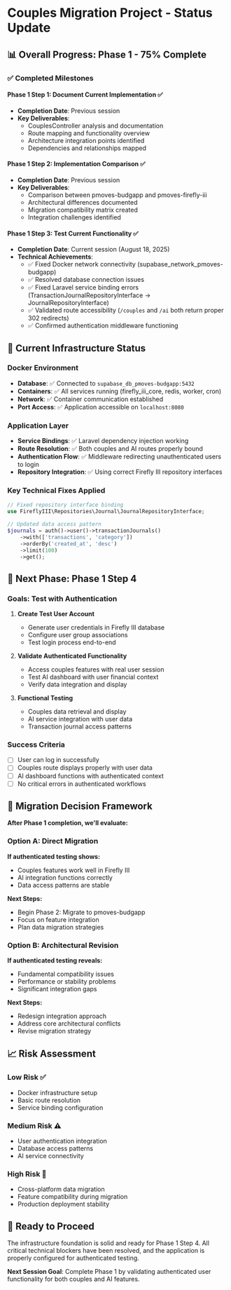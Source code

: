 # Couples Migration Project - Status Update

## 📊 Overall Progress: Phase 1 - 75% Complete

### ✅ Completed Milestones

#### Phase 1 Step 1: Document Current Implementation ✅
- **Completion Date**: Previous session
- **Key Deliverables**:
  - CouplesController analysis and documentation
  - Route mapping and functionality overview
  - Architecture integration points identified
  - Dependencies and relationships mapped

#### Phase 1 Step 2: Implementation Comparison ✅  
- **Completion Date**: Previous session
- **Key Deliverables**:
  - Comparison between pmoves-budgapp and pmoves-firefly-iii
  - Architectural differences documented
  - Migration compatibility matrix created
  - Integration challenges identified

#### Phase 1 Step 3: Test Current Functionality ✅
- **Completion Date**: Current session (August 18, 2025)
- **Technical Achievements**:
  - ✅ Fixed Docker network connectivity (supabase_network_pmoves-budgapp)
  - ✅ Resolved database connection issues
  - ✅ Fixed Laravel service binding errors (TransactionJournalRepositoryInterface → JournalRepositoryInterface)
  - ✅ Validated route accessibility (`/couples` and `/ai` both return proper 302 redirects)
  - ✅ Confirmed authentication middleware functioning

## 🎯 Current Infrastructure Status

### Docker Environment
- **Database**: ✅ Connected to `supabase_db_pmoves-budgapp:5432`
- **Containers**: ✅ All services running (firefly_iii_core, redis, worker, cron)
- **Network**: ✅ Container communication established
- **Port Access**: ✅ Application accessible on `localhost:8080`

### Application Layer
- **Service Bindings**: ✅ Laravel dependency injection working
- **Route Resolution**: ✅ Both couples and AI routes properly bound
- **Authentication Flow**: ✅ Middleware redirecting unauthenticated users to login
- **Repository Integration**: ✅ Using correct Firefly III repository interfaces

### Key Technical Fixes Applied
```php
// Fixed repository interface binding
use FireflyIII\Repositories\Journal\JournalRepositoryInterface;

// Updated data access pattern
$journals = auth()->user()->transactionJournals()
    ->with(['transactions', 'category'])
    ->orderBy('created_at', 'desc')
    ->limit(100)
    ->get();
```

## 🔄 Next Phase: Phase 1 Step 4

### Goals: Test with Authentication
1. **Create Test User Account**
   - Generate user credentials in Firefly III database
   - Configure user group associations
   - Test login process end-to-end

2. **Validate Authenticated Functionality**
   - Access couples features with real user session
   - Test AI dashboard with user financial context
   - Verify data integration and display

3. **Functional Testing**
   - Couples data retrieval and display
   - AI service integration with user data
   - Transaction journal access patterns

### Success Criteria
- [ ] User can log in successfully
- [ ] Couples route displays properly with user data
- [ ] AI dashboard functions with authenticated context
- [ ] No critical errors in authenticated workflows

## 🎯 Migration Decision Framework

**After Phase 1 completion, we'll evaluate:**

### Option A: Direct Migration
**If authenticated testing shows:**
- Couples features work well in Firefly III
- AI integration functions correctly
- Data access patterns are stable

**Next Steps:**
- Begin Phase 2: Migrate to pmoves-budgapp
- Focus on feature integration
- Plan data migration strategies

### Option B: Architectural Revision
**If authenticated testing reveals:**
- Fundamental compatibility issues
- Performance or stability problems
- Significant integration gaps

**Next Steps:**
- Redesign integration approach
- Address core architectural conflicts
- Revise migration strategy

## 📈 Risk Assessment

### Low Risk ✅
- Docker infrastructure setup
- Basic route resolution
- Service binding configuration

### Medium Risk ⚠️
- User authentication integration
- Database access patterns
- AI service connectivity

### High Risk 🔴
- Cross-platform data migration
- Feature compatibility during migration
- Production deployment stability

## 🚀 Ready to Proceed

The infrastructure foundation is solid and ready for Phase 1 Step 4. All critical technical blockers have been resolved, and the application is properly configured for authenticated testing.

**Next Session Goal**: Complete Phase 1 by validating authenticated user functionality for both couples and AI features.